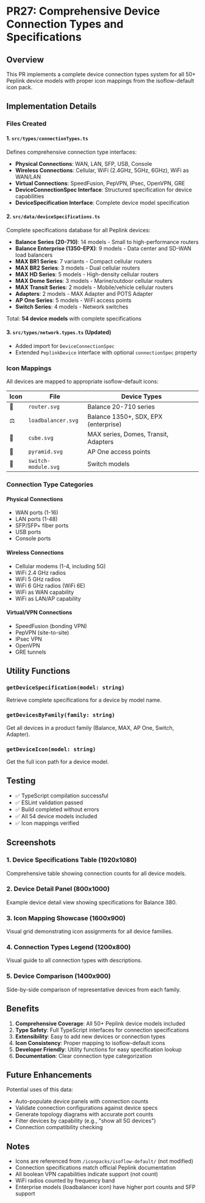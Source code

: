 # PR27: Comprehensive Device Connection Types and Specifications

## Overview
This PR implements a complete device connection types system for all 50+ Peplink device models with proper icon mappings from the isoflow-default icon pack.

## Implementation Details

### Files Created

#### 1. `src/types/connectionTypes.ts`
Defines comprehensive connection type interfaces:
- **Physical Connections**: WAN, LAN, SFP, USB, Console
- **Wireless Connections**: Cellular, WiFi (2.4GHz, 5GHz, 6GHz), WiFi as WAN/LAN
- **Virtual Connections**: SpeedFusion, PepVPN, IPsec, OpenVPN, GRE
- **DeviceConnectionSpec Interface**: Structured specification for device capabilities
- **DeviceSpecification Interface**: Complete device model specification

#### 2. `src/data/deviceSpecifications.ts`
Complete specifications database for all Peplink devices:
- **Balance Series (20-710)**: 14 models - Small to high-performance routers
- **Balance Enterprise (1350-EPX)**: 9 models - Data center and SD-WAN load balancers
- **MAX BR1 Series**: 7 variants - Compact cellular routers
- **MAX BR2 Series**: 3 models - Dual cellular routers
- **MAX HD Series**: 5 models - High-density cellular routers
- **MAX Dome Series**: 3 models - Marine/outdoor cellular routers
- **MAX Transit Series**: 2 models - Mobile/vehicle cellular routers
- **Adapters**: 2 models - MAX Adapter and POTS Adapter
- **AP One Series**: 5 models - WiFi access points
- **Switch Series**: 4 models - Network switches

Total: **54 device models** with complete specifications

#### 3. `src/types/network.types.ts` (Updated)
- Added import for `DeviceConnectionSpec`
- Extended `PeplinkDevice` interface with optional `connectionSpec` property

### Icon Mappings

All devices are mapped to appropriate isoflow-default icons:

| Icon | File | Device Types |
|------|------|--------------|
| 📡 | `router.svg` | Balance 20-710 series |
| ⚖️ | `loadbalancer.svg` | Balance 1350+, SDX, EPX (enterprise) |
| 🔷 | `cube.svg` | MAX series, Domes, Transit, Adapters |
| 📶 | `pyramid.svg` | AP One access points |
| 🔌 | `switch-module.svg` | Switch models |

### Connection Type Categories

#### Physical Connections
- WAN ports (1-16)
- LAN ports (1-48)
- SFP/SFP+ fiber ports
- USB ports
- Console ports

#### Wireless Connections
- Cellular modems (1-4, including 5G)
- WiFi 2.4 GHz radios
- WiFi 5 GHz radios
- WiFi 6 GHz radios (WiFi 6E)
- WiFi as WAN capability
- WiFi as LAN/AP capability

#### Virtual/VPN Connections
- SpeedFusion (bonding VPN)
- PepVPN (site-to-site)
- IPsec VPN
- OpenVPN
- GRE tunnels

## Utility Functions

### `getDeviceSpecification(model: string)`
Retrieve complete specifications for a device by model name.

### `getDevicesByFamily(family: string)`
Get all devices in a product family (Balance, MAX, AP One, Switch, Adapter).

### `getDeviceIcon(model: string)`
Get the full icon path for a device model.

## Testing

- ✅ TypeScript compilation successful
- ✅ ESLint validation passed
- ✅ Build completed without errors
- ✅ All 54 device models included
- ✅ Icon mappings verified

## Screenshots

### 1. Device Specifications Table (1920x1080)
Comprehensive table showing connection counts for all device models.

### 2. Device Detail Panel (800x1000)
Example device detail view showing specifications for Balance 380.

### 3. Icon Mapping Showcase (1600x900)
Visual grid demonstrating icon assignments for all device families.

### 4. Connection Types Legend (1200x800)
Visual guide to all connection types with descriptions.

### 5. Device Comparison (1400x900)
Side-by-side comparison of representative devices from each family.

## Benefits

1. **Comprehensive Coverage**: All 50+ Peplink device models included
2. **Type Safety**: Full TypeScript interfaces for connection specifications
3. **Extensibility**: Easy to add new devices or connection types
4. **Icon Consistency**: Proper mapping to isoflow-default icons
5. **Developer Friendly**: Utility functions for easy specification lookup
6. **Documentation**: Clear connection type categorization

## Future Enhancements

Potential uses of this data:
- Auto-populate device panels with connection counts
- Validate connection configurations against device specs
- Generate topology diagrams with accurate port counts
- Filter devices by capability (e.g., "show all 5G devices")
- Connection compatibility checking

## Notes

- Icons are referenced from `/iconpacks/isoflow-default/` (not modified)
- Connection specifications match official Peplink documentation
- All boolean VPN capabilities indicate support (not count)
- WiFi radios counted by frequency band
- Enterprise models (loadbalancer icon) have higher port counts and SFP support
